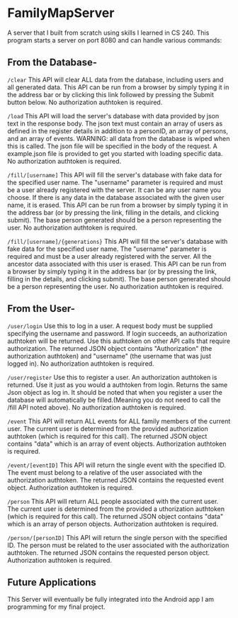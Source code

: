 # FamilyMapServer
A server that I built from scratch using skills I learned in CS 240.
This program starts a server on port 8080 and can handle various commands:

## From the Database-
`/clear` This API will clear ALL data from the database, including users and all generated data. This API can be run from a browser by simply typing it in the address bar or by clicking this link followed by pressing the Submit button below. No authorization authtoken is required.

`/load` This API will load the server's database with data provided by json text in the response body. The json text must contain an array of users as defined in the register details in addition to a personID, an array of persons, and an array of events. WARNING: all data from the database is wiped when this is called. The json file will be specified in the body of the request. A example.json file is provided to get you started with loading specific data. No authorization authtoken is required.

`/fill/[username]` This API will fill the server's database with fake data for the specified user name. The "username" parameter is required and must be a user already registered with the server. It can be any user name you choose. If there is any data in the database associated with the given user name, it is erased. This API can be run from a browser by simply typing it in the address bar (or by pressing the link, filling in the details, and clicking submit). The base person generated should be a person representing the user. No authorization authtoken is required.

`/fill/[username]/{generations}` This API will fill the server's database with fake data for the specified user name. The "username" parameter is required and must be a user already registered with the server. All the ancestor data associated with this user is erased. This API can be run from a browser by simply typing it in the address bar (or by pressing the link, filling in the details, and clicking submit). The base person generated should be a person representing the user. No authorization authtoken is required.

## From the User-
`/user/login` Use this to log in a user. A request body must be supplied specifying the username and password. If login succeeds, an authorization authtoken will be returned. Use this authtoken on other API calls that require authorization. The returned JSON object contains "Authorization" (the authorization authtoken) and "username" (the username that was just logged in). No authorization authtoken is required.

`/user/register` Use this to register a user. An authorization authtoken is returned. Use it just as you would a authtoken from login. Returns the same Json object as log in. It should be noted that when you register a user the database will automatically be filled.(Meaning you do not need to call the /fill API noted above). No authorization authtoken is required.

`/event` This API will return ALL events for ALL family members of the current user. The current user is determined from the provided authorization authtoken (which is required for this call). The returned JSON object contains "data" which is an array of event objects. Authorization authtoken is required.

`/event/[eventID]` This API will return the single event with the specified ID. The event must belong to a relative of the user associated with the authorization authtoken. The returned JSON contains the requested event object. Authorization authtoken is required.

`/person` This API will return ALL people associated with the current user. The current user is determined from the provided a uthorization authtoken (which is required for this call). The returned JSON object contains "data" which is an array of person objects. Authorization authtoken is required.

`/person/[personID]` This API will return the single person with the specified ID. The person must be related to the user associated with the authorization authtoken. The returned JSON contains the requested person object. Authorization authtoken is required.

## Future Applications

This Server will eventually be fully integrated into the Android app I am programming for my final project.
